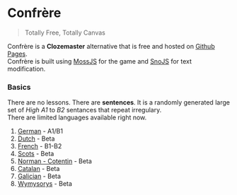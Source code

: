 # Confrère

> Totally Free, Totally Canvas

Confrère is a __Clozemaster__ alternative that is free and hosted on [Github Pages](https://guyotjs.github.io/confrere).<br/>
Confrère is built using [MossJS](https://github.com/classicMC-Studios/mossjs) for the game and [SnoJS](https://snojs.github.io/) for text modification.

### Basics

There are no lessons. There are __sentences__. It is a randomly generated large set of _High A1_ to _B2_ sentances that repeat irregulary.<br/>
There are limited languages available right now.

1. [German](https://guyotjs.github.io/confrere/german/index.html) - A1/B1
2. [Dutch](https://guyotjs.github.io/confrere/dutch/index.html) - Beta
3. [French](https://guyotjs.github.io/confrere/french/index.html) - B1-B2
4. [Scots](https://guyotjs.github.io/confrere/scots/index.html) - Beta
5. [Norman - Cotentin](https://guyotjs.github.io/confrere/normaund/index.html) - Beta
6. [Catalan](https://guyotjs.github.io/confrere/catalan/index.html) - Beta
7. [Galician](https://guyotjs.github.io/confrere/galiciain/index.html) - Beta
8. [Wymysorys](https://guyotjs.github.io/confrere/wymysorys/index.html) - Beta
